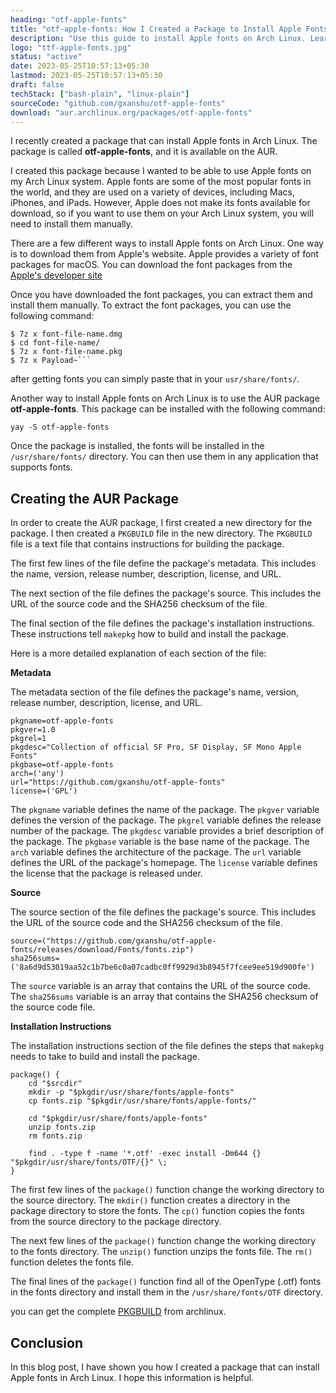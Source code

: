 ```yaml
---
heading: "otf-apple-fonts"
title: "otf-apple-fonts: How I Created a Package to Install Apple Fonts in Arch Linux"
description: "Use this guide to install Apple fonts on Arch Linux. Learn how to install Apple fonts manually or with the AUR package otf-apple-fonts."
logo: "ttf-apple-fonts.jpg"
status: "active"
date: 2023-05-25T10:57:13+05:30
lastmod: 2023-05-25T10:57:13+05:30
draft: false
techStack: ["bash-plain", "linux-plain"]
sourceCode: "github.com/gxanshu/otf-apple-fonts"
download: "aur.archlinux.org/packages/otf-apple-fonts"
---
```


I recently created a package that can install Apple fonts in Arch Linux. The package is called **otf-apple-fonts**, and it is available on the AUR.

I created this package because I wanted to be able to use Apple fonts on my Arch Linux system. Apple fonts are some of the most popular fonts in the world, and they are used on a variety of devices, including Macs, iPhones, and iPads. However, Apple does not make its fonts available for download, so if you want to use them on your Arch Linux system, you will need to install them manually.

There are a few different ways to install Apple fonts on Arch Linux. One way is to download them from Apple's website. Apple provides a variety of font packages for macOS. You can download the font packages from the [Apple's developer site](https://developer.apple.com/fonts/)

Once you have downloaded the font packages, you can extract them and install them manually. To extract the font packages, you can use the following command:

````shell
$ 7z x font-file-name.dmg
$ cd font-file-name/
$ 7z x font-file-name.pkg
$ 7z x Payload~```
````

a﻿fter getting fonts you can simply paste that in your `usr/share/fonts/`.

Another way to install Apple fonts on Arch Linux is to use the AUR package **otf-apple-fonts**. This package can be installed with the following command:

```shell
yay -S otf-apple-fonts
```

Once the package is installed, the fonts will be installed in the `/usr/share/fonts/` directory. You can then use them in any application that supports fonts.

## Creating the AUR Package

In order to create the AUR package, I first created a new directory for the package. I then created a `PKGBUILD` file in the new directory. The `PKGBUILD` file is a text file that contains instructions for building the package.

The first few lines of the file define the package's metadata. This includes the name, version, release number, description, license, and URL.

The next section of the file defines the package's source. This includes the URL of the source code and the SHA256 checksum of the file.

The final section of the file defines the package's installation instructions. These instructions tell `makepkg` how to build and install the package.

Here is a more detailed explanation of each section of the file:

**Metadata**

The metadata section of the file defines the package's name, version, release number, description, license, and URL.

```shell
pkgname=otf-apple-fonts
pkgver=1.0
pkgrel=1
pkgdesc="Collection of official SF Pro, SF Display, SF Mono Apple Fonts"
pkgbase=otf-apple-fonts
arch=('any')
url="https://github.com/gxanshu/otf-apple-fonts"
license=('GPL')

```

The `pkgname` variable defines the name of the package. The `pkgver` variable defines the version of the package. The `pkgrel` variable defines the release number of the package. The `pkgdesc` variable provides a brief description of the package. The `pkgbase` variable is the base name of the package. The `arch` variable defines the architecture of the package. The `url` variable defines the URL of the package's homepage. The `license` variable defines the license that the package is released under.

**Source**

The source section of the file defines the package's source. This includes the URL of the source code and the SHA256 checksum of the file.

```shell
source=("https://github.com/gxanshu/otf-apple-fonts/releases/download/Fonts/fonts.zip")
sha256sums=('8a6d9d53019aa52c1b7be6c0a07cadbc0ff9929d3b8945f7fcee9ee519d900fe')

```

The `source` variable is an array that contains the URL of the source code. The `sha256sums` variable is an array that contains the SHA256 checksum of the source code file.

**Installation Instructions**

The installation instructions section of the file defines the steps that `makepkg` needs to take to build and install the package.

```shell
package() {
    cd "$srcdir"
    mkdir -p "$pkgdir/usr/share/fonts/apple-fonts"
    cp fonts.zip "$pkgdir/usr/share/fonts/apple-fonts/"

    cd "$pkgdir/usr/share/fonts/apple-fonts"
    unzip fonts.zip
    rm fonts.zip

    find . -type f -name '*.otf' -exec install -Dm644 {} "$pkgdir/usr/share/fonts/OTF/{}" \;
}

```

The first few lines of the `package()` function change the working directory to the source directory. The `mkdir()` function creates a directory in the package directory to store the fonts. The `cp()` function copies the fonts from the source directory to the package directory.

The next few lines of the `package()` function change the working directory to the fonts directory. The `unzip()` function unzips the fonts file. The `rm()` function deletes the fonts file.

The final lines of the `package()` function find all of the OpenType (.otf) fonts in the fonts directory and install them in the `/usr/share/fonts/OTF` directory.

y﻿ou can get the complete [PKGBUILD](https://aur.archlinux.org/cgit/aur.git/tree/PKGBUILD?h=otf-apple-fonts) from archlinux.

## Conclusion

In this blog post, I have shown you how I created a package that can install Apple fonts in Arch Linux. I hope this information is helpful.
